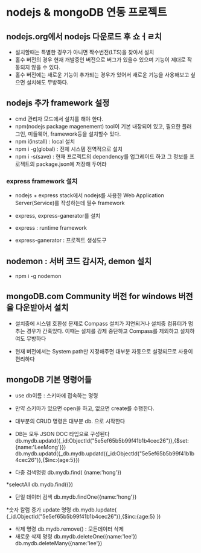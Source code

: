 # nodejs & mongoDB 연동 프로젝트

## nodejs.org에서 nodejs 다운로드 후 쇼ㅓㄹ치
* 설치할때는 특별한 경우가 아니면 짝수번전(LTS)을 찾아서 설치
* 홀수 버전의 경우 현재 개발중인 버전으로 버그가 있을수 있으며 기능이 제대로 작동되지 않을 수 있다.
* 홀수 버전에는 새로운 기능이 추가되는 경우가 있어서 새로운 기능을 사용해보고 싶으면 설치해도 무방하다.

## nodejs 추가 framework 설정
* cmd 관리자 모드에서 설치를 해야 한다.
* npm(nodejs package magenement) tool이 기본 내장되어 있고, 필요한 플러그인, 미들웨어, framework등을 설치할수 있다.
* npm i(install) : local 설치
* npm i -g(global) : 전체 시스템 전역적으로 설치
* npm i -s(save) : 현재 프로젝트의 dependency를 업그레이드 하고 그 정보를 프로젝트의 package.json에 저장해 두어라

### express framework 설치
* nodejs + express stack에서 nodejs를 사용한 Web Application Server(Service)를 작성하는데 필수 framework

* express, express-ganerator를 설치
* express : runtime framework
* express-ganerator : 프로젝트 생성도구

## nodemon : 서버 코드 감시자, demon 설치
* npm i -g nodemon

## mongoDB.com Community 버전 for windows 버전을 다운받아서 설치
* 설치중에 시스템 호환성 문제로 Compass 설치가 지연되거나 설치중 컴퓨터가 멈추는 경우가 간혹있다. 이때는 설치를 강제 중단하고 Compass를 제외하고 설치하여도 무방하다

* 현재 버전에서는 System path만 지정해주면 대부분 자동으로 설정되므로 사용이 편리하다

## mongoDB 기본 명령어들
* use db이름 : 스키마에 접속하는 명령
- 만약 스키마가 있으면 open을 하고, 없으면 create를 수행한다.
* 대부분의 CRUD 명령은 대부분 db. 으로 시작한다
* DB는 모두 JSON DOC 타입으로 구성된다
db.mydb.updatd({_id:ObjectId("5e5ef65b5b99f41b1b4cec26")},{$set:{name:'LeeMong'}})
db.mydb.updatd({_db.mydb.updatd({_id:ObjectId("5e5ef65b5b99f41b1b4cec26")},{$inc:{age:5}})

* 다중 검색명령
	db.mydb.find( {name:'hong'})

*selectAll
	db.mydb.find({})

* 단일 데이터 검색
	db.mydb.findOne({name:'hong'})

*숫자 칼럼 증가  update 명령
	db.mydb.lupdate(
		{_id.ObjectId("5e5ef65b5b99f41b1b4cec26")},{$inc:{age:5}
	})

* 삭제 명령
	db.mydb.remove() : 모든데이터 삭제
* 새로운 삭제 명령
	db.mydb.deleteOne({name:'lee'})
	db.mydb.deleteMany({name:'lee'})
